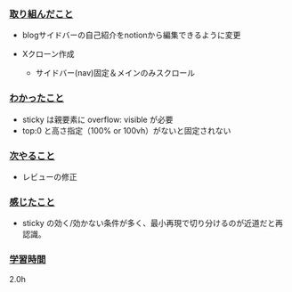 ### <u>取り組んだこと</u>
- blogサイドバーの自己紹介をnotionから編集できるように変更

- Xクローン作成
    - サイドバー(nav)固定＆メインのみスクロール

### <u>わかったこと</u>
- sticky は親要素に overflow: visible が必要
- top:0 と高さ指定（100% or 100vh）がないと固定されない

### <u>次やること</u>
- レビューの修正

### <u>感じたこと</u>
- sticky の効く/効かない条件が多く、最小再現で切り分けるのが近道だと再認識。

### <u>学習時間</u>
2.0h
